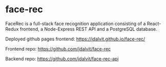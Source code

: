 # face-rec

FaceRec is a full-stack face recognition application consisting of a React-Redux frontend, a Node-Express REST API and a PostgreSQL database.

Deployed github pages frontend: https://jdalvit.github.io/face-rec/

Frontend repo: https://github.com/jdalvit/face-rec

Backend repo: https://github.com/jdalvit/face-rec-api
